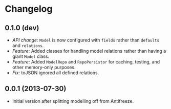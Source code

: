 # Changelog

## 0.1.0 (dev)
* *API change:* `Model` is now configured with `fields` rather than `defaults` and `relations`.
* *Feature:* Added classes for handling model relations rather than having a giant `Model` class.
* *Feature:* Added `ModelRepo` and `RepoPersistor` for caching, testing, and other memory-only purposes.
* *Fix:* toJSON ignored all defined relations.

## 0.0.1 (2013-07-30)
* Initial version after splitting modelling off from Antifreeze.
